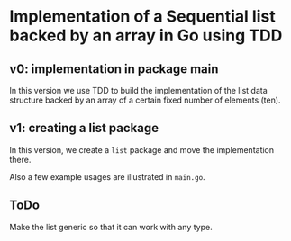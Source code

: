 # Implementation of a Sequential list backed by an array in Go using TDD


## v0: implementation in package main

In this version we use TDD to build the implementation of the list data structure backed by an array of a certain fixed number of elements (ten).

## v1: creating a list package

In this version, we create a `list` package and move the implementation there.

Also a few example usages are illustrated in `main.go`.

## ToDo

Make the list generic so that it can work with any type.